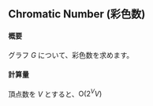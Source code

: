 ## Chromatic Number (彩色数)

#### 概要

グラフ $G$ について、彩色数を求めます。

#### 計算量

頂点数を $V$ とすると、$\mathrm{O}(2^V V)$
